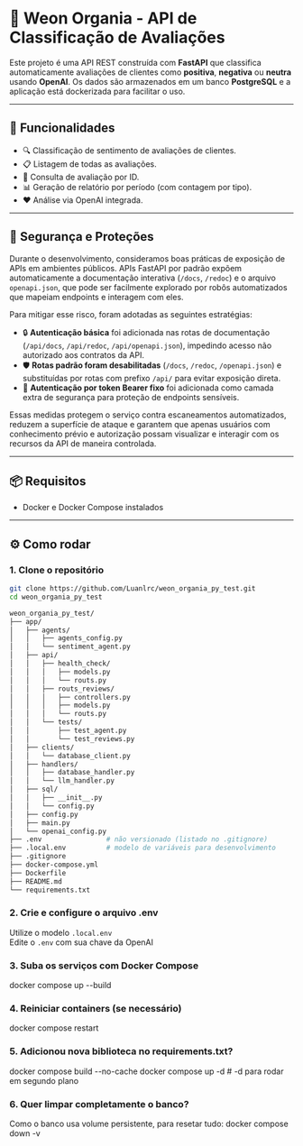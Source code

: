 # 🧠 Weon Organia - API de Classificação de Avaliações

Este projeto é uma API REST construída com **FastAPI** que classifica automaticamente avaliações de clientes como **positiva**, **negativa** ou **neutra** usando **OpenAI**. Os dados são armazenados em um banco **PostgreSQL** e a aplicação está dockerizada para facilitar o uso.

---

## 🚀 Funcionalidades

- 🔍 Classificação de sentimento de avaliações de clientes.
- 📋 Listagem de todas as avaliações.
- 📌 Consulta de avaliação por ID.
- 📊 Geração de relatório por período (com contagem por tipo).
- ❤️ Análise via OpenAI integrada.

---

## 🔐 Segurança e Proteções

Durante o desenvolvimento, consideramos boas práticas de exposição de APIs em ambientes públicos. APIs FastAPI por padrão expõem automaticamente a documentação interativa (`/docs`, `/redoc`) e o arquivo `openapi.json`, que pode ser facilmente explorado por robôs automatizados que mapeiam endpoints e interagem com eles.

Para mitigar esse risco, foram adotadas as seguintes estratégias:

- 🔒 **Autenticação básica** foi adicionada nas rotas de documentação (`/api/docs`, `/api/redoc`, `/api/openapi.json`), impedindo acesso não autorizado aos contratos da API.
- 🛡️ **Rotas padrão foram desabilitadas** (`/docs`, `/redoc`, `/openapi.json`) e substituídas por rotas com prefixo `/api/` para evitar exposição direta.
- 🔑 **Autenticação por token Bearer fixo** foi adicionada como camada extra de segurança para proteção de endpoints sensíveis.

Essas medidas protegem o serviço contra escaneamentos automatizados, reduzem a superfície de ataque e garantem que apenas usuários com conhecimento prévio e autorização possam visualizar e interagir com os recursos da API de maneira controlada.

---

## 📦 Requisitos

- Docker e Docker Compose instalados

---

## ⚙️ Como rodar

### 1. Clone o repositório
```bash
git clone https://github.com/Luanlrc/weon_organia_py_test.git
cd weon_organia_py_test

weon_organia_py_test/
├── app/
│   ├── agents/
│   │   ├── agents_config.py
│   │   └── sentiment_agent.py
│   ├── api/
│   │   ├── health_check/
│   │   │   ├── models.py
│   │   │   └── routs.py
│   │   ├── routs_reviews/
│   │   │   ├── controllers.py
│   │   │   ├── models.py
│   │   │   └── routs.py
│   │   └── tests/
│   │       ├── test_agent.py
│   │       └── test_reviews.py
│   ├── clients/
│   │   └── database_client.py
│   ├── handlers/
│   │   ├── database_handler.py
│   │   └── llm_handler.py
│   ├── sql/
│   │   ├── __init__.py
│   │   └── config.py
│   ├── config.py
│   ├── main.py
│   └── openai_config.py
├── .env                # não versionado (listado no .gitignore)
├── .local.env          # modelo de variáveis para desenvolvimento
├── .gitignore
├── docker-compose.yml
├── Dockerfile
├── README.md
└── requirements.txt
```

### 2. Crie e configure o arquivo .env
Utilize o modelo `.local.env`  
Edite o `.env` com sua chave da OpenAI

### 3. Suba os serviços com Docker Compose
docker compose up --build

### 4. Reiniciar containers (se necessário)
docker compose restart

### 5. Adicionou nova biblioteca no requirements.txt?
docker compose build --no-cache
docker compose up -d   # -d para rodar em segundo plano

### 6. Quer limpar completamente o banco?
Como o banco usa volume persistente, para resetar tudo:
docker compose down -v